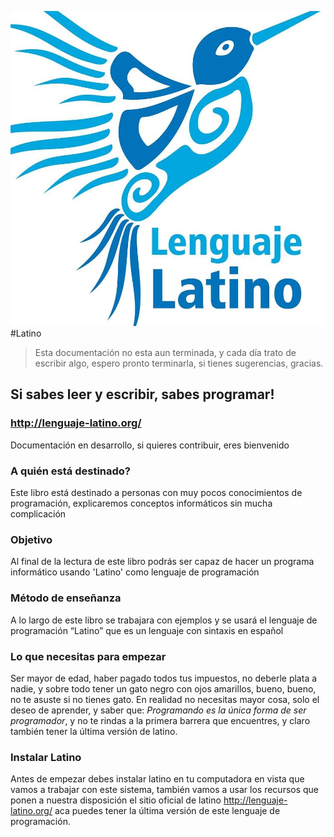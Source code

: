 ![](14632952_1855594251339335_1777450754374585823_n.jpg)
#Latino 

> Esta documentación no esta aun terminada, y cada día trato de escribir algo, espero pronto terminarla, si tienes sugerencias, gracias.



## Si sabes leer y escribir, sabes programar! 

### http://lenguaje-latino.org/

Documentación en desarrollo, si quieres contribuir, eres bienvenido

### A quién está destinado?
Este libro está destinado a personas con muy pocos conocimientos de programación, explicaremos conceptos informáticos sin mucha complicación

### Objetivo
Al final de la lectura de este libro podrás ser capaz de hacer un programa informático usando 'Latino' como lenguaje de programación

### Método de enseñanza
A lo largo de este libro se trabajara con ejemplos y se usará el lenguaje de programación “Latino” que es un lenguaje con sintaxis en español


### Lo que necesitas para empezar
Ser mayor de edad, haber pagado todos tus impuestos, no deberle plata a nadie, y sobre todo tener un gato negro con ojos amarillos, bueno, bueno, no te asuste si no tienes gato. 
En realidad no necesitas mayor cosa, solo el deseo de aprender, y saber que: *Programando es la única forma de ser programador*, y no te rindas a la primera barrera que encuentres, y claro también tener la última versión de latino.


### Instalar Latino
Antes de empezar debes instalar latino en tu computadora en vista que vamos a trabajar con este sistema, también vamos a usar los recursos que ponen a nuestra disposición el sitio oficial de latino http://lenguaje-latino.org/ aca puedes tener la última versión de este lenguaje de programación.


